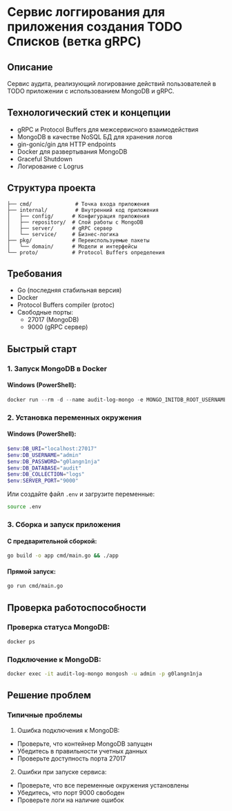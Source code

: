 # Сервис логгирования для приложения создания TODO Списков (ветка gRPC)

## Описание
Сервис аудита, реализующий логирование действий пользователей в TODO приложении с использованием MongoDB и gRPC.

## Технологический стек и концепции
- gRPC и Protocol Buffers для межсервисного взаимодействия
- MongoDB в качестве NoSQL БД для хранения логов
- gin-gonic/gin для HTTP endpoints
- Docker для развертывания MongoDB
- Graceful Shutdown
- Логирование с Logrus

## Структура проекта
```
├── cmd/              # Точка входа приложения
├── internal/         # Внутренний код приложения
│   ├── config/      # Конфигурация приложения
│   ├── repository/  # Слой работы с MongoDB
│   ├── server/      # gRPC сервер
│   └── service/     # Бизнес-логика
├── pkg/             # Переиспользуемые пакеты
│   └── domain/      # Модели и интерфейсы
└── proto/           # Protocol Buffers определения
```

## Требования
- Go (последняя стабильная версия)
- Docker
- Protocol Buffers compiler (protoc)
- Свободные порты:
  - 27017 (MongoDB)
  - 9000 (gRPC сервер)

## Быстрый старт

### 1. Запуск MongoDB в Docker

#### Windows (PowerShell):
```powershell
docker run --rm -d --name audit-log-mongo -e MONGO_INITDB_ROOT_USERNAME=admin -e MONGO_INITDB_ROOT_PASSWORD=g0langn1nja -p 27017:27017 mongo:latest
```

### 2. Установка переменных окружения

#### Windows (PowerShell):
```powershell
$env:DB_URI="localhost:27017"
$env:DB_USERNAME="admin"
$env:DB_PASSWORD="g0langn1nja"
$env:DB_DATABASE="audit"
$env:DB_COLLECTION="logs"
$env:SERVER_PORT="9000"
```

Или создайте файл `.env` и загрузите переменные:
```bash
source .env
```

### 3. Сборка и запуск приложения

#### С предварительной сборкой:
```bash
go build -o app cmd/main.go && ./app
```

#### Прямой запуск:
```bash
go run cmd/main.go
```

## Проверка работоспособности

### Проверка статуса MongoDB:
```bash
docker ps
```

### Подключение к MongoDB:
```bash
docker exec -it audit-log-mongo mongosh -u admin -p g0langn1nja
```

## Решение проблем

### Типичные проблемы

1. Ошибка подключения к MongoDB:
- Проверьте, что контейнер MongoDB запущен
- Убедитесь в правильности учетных данных
- Проверьте доступность порта 27017

2. Ошибки при запуске сервиса:
- Проверьте, что все переменные окружения установлены
- Убедитесь, что порт 9000 свободен
- Проверьте логи на наличие ошибок